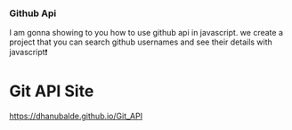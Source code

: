 
### Github Api
 I am gonna showing to you how to use github api in javascript. we create a project that you can search github usernames and see their details with javascript❗️

# Git API Site
https://dhanubalde.github.io/Git_API
